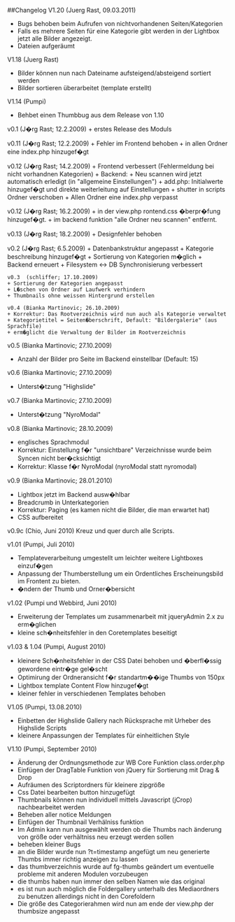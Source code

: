 ##Changelog
V1.20 (Juerg Rast, 09.03.2011)
+ Bugs behoben beim Aufrufen von nichtvorhandenen Seiten/Kategorien
+ Falls es mehrere Seiten für eine Kategorie gibt werden in der Lightbox jetzt alle Bilder angezeigt.
+ Dateien aufgeräumt

V1.18 (Juerg Rast)
+ Bilder können nun nach Dateiname aufsteigend/absteigend sortiert werden
+ Bilder sortieren überarbeitet (template erstellt)

V1.14 (Pumpi)
+ Behbet einen Thumbbug aus dem Release von 1.10


v0.1  (J�rg Rast; 12.2.2009)
    + erstes Release des Moduls

   v0.11 (J�rg Rast; 12.2.2009)
    + Fehler im Frontend behoben
	+ in allen Ordner eine index.php hinzugef�gt

   v0.12 (J�rg Rast; 14.2.2009)
	+ Frontend verbessert (Fehlermeldung bei nicht vorhandnen Kategorien)
	+ Backend:
		+ Neu scannen wird jetzt automatisch erledigt (in "allgemeine Einstellungen")
		+ add.php: Initialwerte hinzugef�gt und direkte weiterleitung auf Einstellungen
	+ shutter in scripts Ordner verschoben
	+ Allen Ordner eine index.php verpasst

   v0.12 (J�rg Rast; 16.2.2009)
	+ in der view.php rontend.css �berpr�fung hinzugef�gt.
	+ im backend funktion "alle Ordner neu scannen" entfernt.

   v0.13 (J�rg Rast; 18.2.2009)
    + Designfehler behoben

   v0.2 (J�rg Rast; 6.5.2009)
    + Datenbankstruktur angepasst
    + Kategorie beschreibung hinzugef�gt
    + Sortierung von Kategorien m�glich
    + Backend erneuert
    + Filesystem <-> DB Synchronisierung verbessert

	v0.3  (schliffer; 17.10.2009)
	+ Sortierung der Kategorien angepasst
	+ L�schen von Ordner auf Laufwerk verhindern
	+ Thumbnails ohne weissen Hintergrund erstellen

	v0.4 (Bianka Martinovic; 26.10.2009)
	+ Korrektur: Das Rootverzeichnis wird nun auch als Kategorie verwaltet
    + Kategorietitel = Seiten�berschrift, Default: "Bildergalerie" (aus Sprachfile)
    + erm�glicht die Verwaltung der Bilder im Rootverzeichnis

  v0.5 (Bianka Martinovic; 27.10.2009)
  + Anzahl der Bilder pro Seite im Backend einstellbar (Default: 15)

  v0.6 (Bianka Martinovic; 27.10.2009)
  + Unterst�tzung "Highslide"

  v0.7 (Bianka Martinovic; 27.10.2009)
  + Unterst�tzung "NyroModal"

  v0.8 (Bianka Martinovic; 28.10.2009)
  + englisches Sprachmodul
  + Korrektur: Einstellung f�r "unsichtbare" Verzeichnisse wurde beim Syncen
               nicht ber�cksichtigt
  + Korrektur: Klasse f�r NyroModal (nyroModal statt nyromodal)

  v0.9 (Bianka Martinovic; 28.01.2010)
  + Lightbox jetzt im Backend ausw�hlbar
  + Breadcrumb in Unterkategorien
  + Korrektur: Paging (es kamen nicht die Bilder, die man erwartet hat)
  + CSS aufbereitet

  v0.9c (Chio, Juni 2010)
  Kreuz und quer durch alle Scripts.

  v1.01 (Pumpi, Juli 2010)
  + Templateverarbeitung umgestellt um leichter weitere Lightboxes einzuf�gen
  + Anpassung der Thumberstellung um ein Ordentliches Erscheinungsbild im Frontent zu bieten.
  + �ndern der Thumb und Orner�bersicht

  v1.02 (Pumpi und Webbird, Juni 2010)
  + Erweiterung der Templates um zusammenarbeit mit jqueryAdmin 2.x zu erm�glichen
  + kleine sch�nheitsfehler in den Coretemplates beseitigt

  v1.03 & 1.04 (Pumpi, August 2010)
  + kleinere Sch�nheitsfehler in der CSS Datei behoben und �berfl�ssig gewordene eintr�ge gel�scht
  + Optimirung der Ordneransicht f�r standartm��ige Thumbs von 150px
  + Lightbox template Content Flow hinzugef�gt
  + kleiner fehler in verschiedenen Templates behoben

  V1.05 (Pumpi, 13.08.2010)
  + Einbetten der Highslide Gallery nach Rücksprache mit Urheber des Highslide Scripts
  + kleinere Anpassungen der Templates für einheitlichen Style

  V1.10 (Pumpi, September 2010)
  + Änderung der Ordnungsmethode zur WB Core Funktion class.order.php
  + Einfügen der DragTable Funktion von jQuery für Sortierung mit Drag & Drop
  + Aufräumen des Scriptordners für kleinere zipgröße
  + Css Datei bearbeiten button hinzugefügt
  + Thumbnails können nun individuell mittels Javascript (jCrop) nachbearbeitet werden
  + Beheben aller notice Meldungen
  + Einfügen der Thumbnail Verhälniss funktion
  + Im Admin kann nun ausgewählt werden ob die Thumbs nach änderung von größe oder verhältniss neu erzeugt werden sollen
  + beheben kleiner Bugs
  + an die Bilder wurde nun ?t=timestamp angefügt um neu generierte Thumbs immer richtig anzeigen zu lassen
  + das thumbverzeichnis wurde auf fg-thumbs geändert um eventuelle probleme mit anderen Modulen vorzubeugen
  + die thumbs haben nun immer den selben Namen wie das original
  + es ist nun auch möglich die Foldergallery unterhalb des Mediaordners zu benutzen allerdings nicht in den Corefoldern
  + Die größe des Categorierahmen wird nun am ende der view.php der thumbsize angepasst







